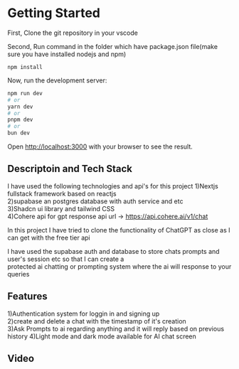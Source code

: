# Getting Started

First, Clone the git repository in your vscode<br/>

Second, Run command in the folder which have package.json file(make sure you have installed nodejs and npm)

```
npm install
```

Now, run the development server:

```bash
npm run dev
# or
yarn dev
# or
pnpm dev
# or
bun dev
```

Open [http://localhost:3000](http://localhost:3000) with your browser to see the result.

## Descriptoin and Tech Stack

I have used the following technologies and api's for this project
1)Nextjs fullstack framework based on reactjs<br/>
2)supabase an postgres database with auth service and etc<br/>
3)Shadcn ui library and tailwind CSS <br/>
4)Cohere api for gpt response api url -> https://api.cohere.ai/v1/chat<br/>

In this project I have tried to clone the functionality of ChatGPT as close as I can get with the free tier api<br/>

I have used the supabase auth and database to store chats prompts and user's session etc so that I can create a <br/>
protected ai chatting or prompting system where the ai will response to your queries

## Features
1)Authentication system for loggin in and signing up<br/>
2)create and delete a chat with the timestamp of it's creation<br/>
3)Ask Prompts to ai regarding anything and it will reply based on previous history
4)Light mode and dark mode available for AI chat screen

## Video